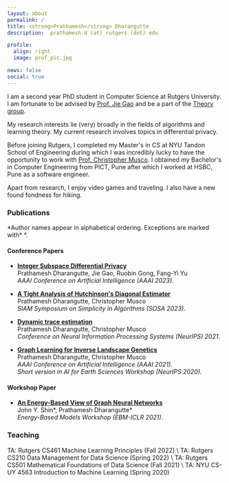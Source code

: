 ```yaml
---
layout: about
permalink: /
title: <strong>Prathamesh</strong> Dharangutte
description:  prathamesh.d (at) rutgers (dot) edu

profile:
  align: right
  image: prof_pic.jpg

news: false
social: true
---
```


I am a second year PhD student in Computer Science at Rutgers University. I am fortunate to be advised by [Prof. Jie Gao](https://sites.rutgers.edu/jie-gao/about/) and be a part of the [Theory group](https://theory.cs.rutgers.edu/).

My research interests lie (very) broadly in the fields of algorithms and learning theory. My current research involves topics in differential privacy.

Before joining Rutgers, I completed my Master's in CS at NYU Tandon School of Engineering during which I was incredibly lucky to have the opportunity to work with [Prof. Christopher Musco](https://www.chrismusco.com/). I obtained my Bachelor's in Computer Engineering from PICT, Pune after which I worked at HSBC, Pune as a software engineer.

Apart from research, I enjoy video games and traveling. I also have a new found fondness for hiking.


<h3>Publications</h3>
*Author names appear in alphabetical ordering. Exceptions are marked with* *.   <br/>


<h4>Conference Papers</h4>


+ [**Integer Subspace Differential Privacy**](https://arxiv.org/abs/2212.00936) <br/>
Prathamesh Dharangutte, Jie Gao, Ruobin Gong, Fang-Yi Yu<br/>
*AAAI Conference on Artificial Intelligence (AAAI 2023).*<br/>


+ [**A Tight Analysis of Hutchinson's Diagonal Estimator**](https://arxiv.org/abs/2208.03268) <br/>
Prathamesh Dharangutte, Christopher Musco <br/>
*SIAM Symposium on Simplicity in Algorithms (SOSA 2023).*<br/>


+ [**Dynamic trace estimation**](https://arxiv.org/abs/2110.13752) <br/>
Prathamesh Dharangutte, Christopher Musco <br/>
*Conference on Neural Information Processing Systems (NeurIPS) 2021.* <br/>


+ [**Graph Learning for Inverse Landscape Genetics**](https://arxiv.org/abs/2006.12334) <br/>
Prathamesh Dharangutte, Christopher Musco <br/>
*AAAI Conference on Artificial Intelligence (AAAI 2021).* <br/>
*Short version in AI for Earth Sciences Workshop (NeurIPS 2020).*<br/>


<h4>Workshop Paper</h4>


+ [**An Energy-Based View of Graph Neural Networks**](https://arxiv.org/abs/2104.13492) <br/>
John Y. Shin\*, Prathamesh Dharangutte\*  <br/>
*Energy-Based Models Workshop (EBM-ICLR 2021).* <br/>


<h3>Teaching</h3>
TA: Rutgers CS461 Machine Learning Principles (Fall 2022) \
TA: Rutgers CS210 Data Management for Data Science (Spring 2022) \
TA: Rutgers CS501 Mathematical Foundations of Data Science (Fall 2021) \     
TA: NYU CS-UY 4563 Introduction to Machine Learning (Spring 2020)
